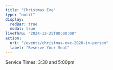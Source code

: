 ```yaml
---
title: "Christmas Eve"
type: "notif"
display:
  redBar: true
  modal: true
liveThru: "2024-12-25T00:00:00"
action:
  uri: "/events/christmas-eve-2020-in-person"
  label: "Reserve Your Seat"
---
```


Service Times: 3:30 and 5:00pm 
